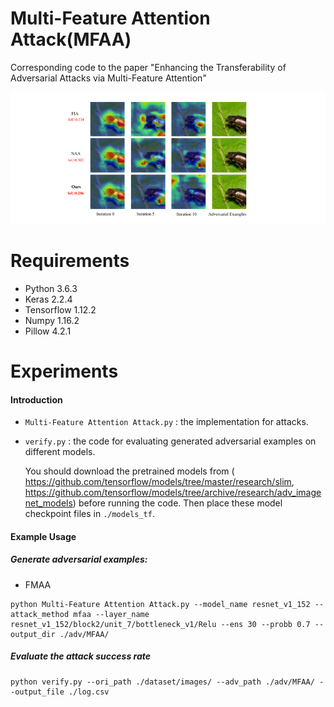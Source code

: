 # Multi-Feature Attention Attack(MFAA)
Corresponding code to the paper "Enhancing the Transferability of Adversarial Attacks via Multi-Feature Attention"


![image text](https://github.com/KWPCCC/MFAA/blob/main/attention.png "DBSCAN Performance Comparison")


# Requirements

- Python 3.6.3
- Keras 2.2.4
- Tensorflow 1.12.2
- Numpy 1.16.2
- Pillow 4.2.1

# Experiments

#### Introduction

- `Multi-Feature Attention Attack.py` : the implementation for attacks.

- `verify.py` : the code for evaluating generated adversarial examples on different models.

  You should download the  pretrained models from ( https://github.com/tensorflow/models/tree/master/research/slim,  https://github.com/tensorflow/models/tree/archive/research/adv_imagenet_models) before running the code. Then place these model checkpoint files in `./models_tf`.

#### Example Usage

##### Generate adversarial examples:

- FMAA

```
python Multi-Feature Attention Attack.py --model_name resnet_v1_152 --attack_method mfaa --layer_name resnet_v1_152/block2/unit_7/bottleneck_v1/Relu --ens 30 --probb 0.7 --output_dir ./adv/MFAA/
```

##### Evaluate the attack success rate

```
python verify.py --ori_path ./dataset/images/ --adv_path ./adv/MFAA/ --output_file ./log.csv
```


